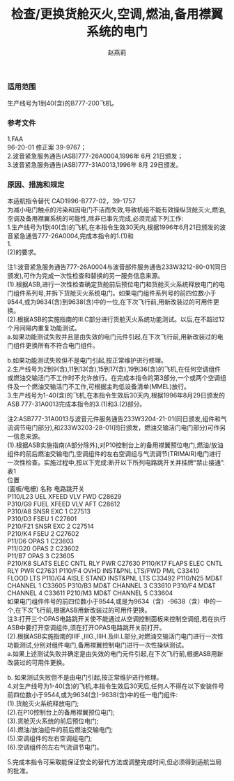 ﻿---
amendno: 39-1777  
cadno: CAD1996-B777-02R1  
title: 检查/更换货舱灭火,空调,燃油,备用襟翼系统的电门  
publishdate: 1996-11-28  
effdate: 1996-11-04  
acmodels: ["B777"]  
tags: []  
engs: []  
pns: []  
mfrs: ["BOEING"]  
admins: 中南管理局  
author: 赵燕莉  
---
  
### 适用范围  
生产线号为1到40(含)的B777-200飞机。  
  
<!--more-->  
### 参考文件  
  1.FAA  
96-20-01 修正案 39-9767；  
  2.波音紧急服务通告(ASB)777-26A0004,1996年 6月 21日颁发；  
  3.波音紧急服务通告(ASB)777-31A0013,1996年 8月 29日颁发。  
  
### 原因、措施和规定  

  本适航指令替代 CAD1996-B777-02，39-1757  
  为减小电门触点的污染和因电门不洁而失效,导致机组不能有效操纵货舱灭火,燃油,空调及备用襟翼系统的可能性,除非已事先完成,必须完成下列工作:  
  1.生产线号为1到40(含)的飞机,在本指令生效30天内,根据1996年6月21日颁发的波音紧急通告777-26A0004,完成本指令的1.(1)和  
1.  
(2)的要求。  
  
注1:波音紧急服务通告777-26A0004与波音部件服务通告233W3212-80-01(同日颁发),可作为完成一次性检查和替换的另一服务信息来源。  
(1).根据ASB,进行一次性检查确定货舱前后预位电门和货舱灭火系统释放电门的电门组件系列号,并拆下货舱灭火系统电门。如果电门组件系列号的前四位数小于9544,或为9634(含)到9638(含)中的一位,在下次飞行前,用新改装过的可用件更换。  
(2).根据ASB的实施指南的III.C部分进行货舱灭火系统功能测试。以后,在不超过12个月间隔内重复功能测试。  
  a.如果功能测试失败并且是由失效的电门元件引起,在下次飞行前,用新改装过的电门组件更换所有不符合电门组件。  
  
  b.如果功能测试失败但不是电门引起,按正常维护进行修理。  
  2.生产线号为2到9(含),11到13(含),15到17(含),19到36(含)的飞机,在任何空调组件或燃油交输活门不工作时不允许放行。在完成本指令的第3部分,一个或两个空调组件及一个燃油交输活门不工作,可根据主昀低设备清单(MMEL)放行。  
  3.生产线号为1-40(含)的飞机,在本指令生效后30天内,根据1996年8月29日颁发的ASB 777-31A0013完成本指令的3.(1)和3.(2)部分。  
  
  注2:ASB777-31A0013与波音元件服务通告233W3204-21-01(同日颁发,组件和气流调节电门部分),和233W3203-28-01(同日颁发，燃油交输活门电门部分)可作另一信息来源。  
(1).根据ASB实施指南(A部分除外),对P10控制台上的备用襟翼预位电门,燃油/放油组件的前后燃油交输电门,空调组件的左右空调组与气流调节(TRIMAIR)电门进行一次性检查。实施过程中,按以下完成:断开以下所列电路跳开关并挂牌“禁止接通”:  
表1  
位置  
(面板/电栅) 名称 电路跳开关  
P110/L23 UEL XFEED VLV FWD  C28629  
P310/G9 FUEL XFEED VLV AFT  C28612  
P310/A8 SNSR EXC 1 C27513  
P310/D3 FSEU 1 C27601  
P210/F21 SNSR EXC 2 C27514  
P210/K4 FSEU 2 C27602  
P11/D6 OPAS 1 C23603  
P11/G20 OPAS 2 C23602  
P11/B7 OPAS 3 C23605  
P210/K8 SLATS ELEC CNTL RLY PWR  C27630 P110/K17 FLAPS ELEC CNTL RLY PWR  C27631 P110/F4 OVHD INST&PNL LTS/FWD PML  C33410  
FLOOD LTS P110/G4 AISLE STAND INST&PNL LTS  C33492 P110/N25 MD&T CHANNEL 1  C33605 P310/B3 MD&T CHANNEL 3  C33610 P310/F4 MD&T CHANNEL 4  C33611 P210/M3 MD&T CHANNEL 5  C33604  
  如果电门组件件号的前四位数小于9544,或是为9634（含）-9638（含）中的一个,在下次飞行前,根据ASB用新改装过的可用件更换。  
  注3:打开三个OPAS电路跳开关使不能通过从空调控制面板来控制空调组,若在执行ASB中要打开空调组件,须在打开OPAS电路跳开关前打开。  
(2).根据ASB实施指南的IIIF.,IIIG.,IIIH.及III.L部分,对燃油交输活门电门进行一次性功能测试,分别对组件电门,备用襟翼控制电门进行一次性操纵测试。  
  a.如果上述测试失败并确定是由失效的电门元件引起,在下次飞行前,根据ASB用新改装过的可用件更换。  
  
  b. 如果测试失败但不是由电门引起,按正常维护进行修理。  
4.对生产线号为1-40(含)的飞机,本指令生效后30天后,任何人不得在以下安装件号前四位数小于9544,或为9634(含)-9638(含)中的任一电门组件:  
(1).货舱灭火系统释放电门;  
(2).在P10控制台上的备用襟翼预位电门;  
(3).货舱灭火系统的前后预位电门;  
(4).燃油/放油组件的前后燃油交输电门;  
(5).空调组件的左右空调组电门;  
(6).空调组件的左右气流调节电门。  
  
  5.完成本指令可采取能保证安全的替代方法或调整完成时间,但必须得到适航当局的批准。  
  
